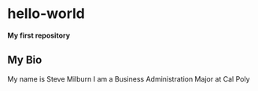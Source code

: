 # hello-world
**My first repository**
## My Bio
My name is Steve Milburn
I am a Business Administration Major at Cal Poly
